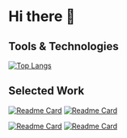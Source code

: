 # Hi there 👋

## Tools & Technologies

[![Top Langs](https://github-readme-stats.vercel.app/api/top-langs/?username=alexelwood14&langs_count=10)](https://github.com/alexelwood14)

## Selected Work

[![Readme Card](https://github-readme-stats.vercel.app/api/pin/?username=alexelwood14&repo=bayes-neuropixel)](https://github.com/alexelwood14/bayes-neuropixel) [![Readme Card](https://github-readme-stats.vercel.app/api/pin/?username=alexelwood14&repo=Mandelbrot-Viewer)](https://github.com/alexelwood14/Mandelbrot-Viewer) 

[![Readme Card](https://github-readme-stats.vercel.app/api/pin/?username=alexelwood14&repo=azure-connector-public)](https://github.com/alexelwood14/azure-connector-public) [![Readme Card](https://github-readme-stats.vercel.app/api/pin/?username=spe-uob&repo=2021-ARMessaging)](https://github.com/spe-uob/2021-ARMessaging)
